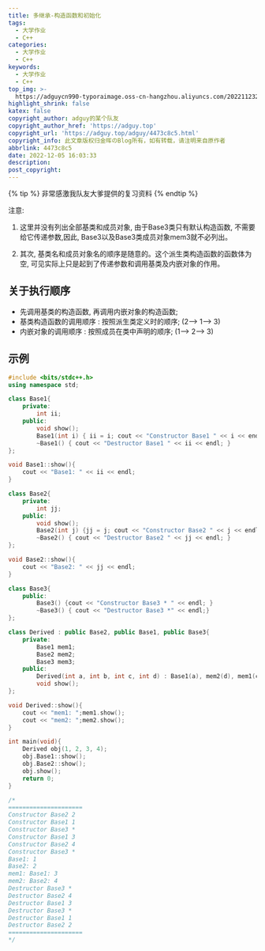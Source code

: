 ```yaml
---
title: 多继承-构造函数和初始化
tags:
  - 大学作业
  - C++
categories:
  - 大学作业
  - C++
keywords:
  - 大学作业
  - C++
top_img: >-
  https://adguycn990-typoraimage.oss-cn-hangzhou.aliyuncs.com/202211232358703.webp
highlight_shrink: false
katex: false
copyright_author: adguy的某个队友
copyright_author_href: 'https://adguy.top'
copyright_url: 'https://adguy.top/adguy/4473c8c5.html'
copyright_info: 此文章版权归金晖のBlog所有，如有转载，请注明来自原作者
abbrlink: 4473c8c5
date: 2022-12-05 16:03:33
description:
post_copyright:
---
```


{% tip %} 非常感激我队友大爹提供的复习资料 {% endtip %}

注意: 

1.  这里并没有列出全部基类和成员对象, 由于Base3类只有默认构造函数, 不需要给它传递参数,因此, Base3以及Base3类成员对象mem3就不必列出。

2. 其次, 基类名和成员对象名的顺序是随意的。这个派生类构造函数的函数体为空, 可见实际上只是起到了传递参数和调用基类及内嵌对象的作用。

## 关于执行顺序

- 先调用基类的构造函数, 再调用内嵌对象的构造函数;
- 基类构造函数的调用顺序 : 按照派生类定义时的顺序; (2--> 1--> 3)
- 内嵌对象的调用顺序 : 按照成员在类中声明的顺序; (1--> 2--> 3)

## 示例

```cpp
#include <bits/stdc++.h>
using namespace std;

class Base1{
    private:
        int ii;
    public:
        void show();
        Base1(int i) { ii = i; cout << "Constructor Base1 " << i << endl; }
        ~Base1() { cout << "Destructor Base1 " << ii << endl; }
};

void Base1::show(){
    cout << "Base1: " << ii << endl;
}

class Base2{
    private:
        int jj;
    public:
        void show();
        Base2(int j) {jj = j; cout << "Constructor Base2 " << j << endl; }
        ~Base2() { cout << "Destructor Base2 " << jj << endl; }
};

void Base2::show(){
    cout << "Base2: " << jj << endl;
}

class Base3{
    public:
        Base3() {cout << "Constructor Base3 * " << endl; }
        ~Base3() { cout << "Destructor Base3 *" << endl;}
};

class Derived : public Base2, public Base1, public Base3{
    private:
        Base1 mem1;
        Base2 mem2;
        Base3 mem3;
    public:
        Derived(int a, int b, int c, int d) : Base1(a), mem2(d), mem1(c), Base2(b) {}
        void show();
};

void Derived::show(){
    cout << "mem1: ";mem1.show();
    cout << "mem2: ";mem2.show();
}

int main(void){
    Derived obj(1, 2, 3, 4);
    obj.Base1::show();
    obj.Base2::show();
    obj.show();
    return 0;
}

/*
=====================
Constructor Base2 2
Constructor Base1 1
Constructor Base3 *
Constructor Base1 3
Constructor Base2 4
Constructor Base3 *
Base1: 1
Base2: 2
mem1: Base1: 3
mem2: Base2: 4
Destructor Base3 *
Destructor Base2 4
Destructor Base1 3
Destructor Base3 *
Destructor Base1 1
Destructor Base2 2
=====================
*/
```

